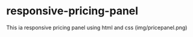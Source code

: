 # responsive-pricing-panel
This ia responsive pricing panel using html and css 
![]()(img/pricepanel.png)

